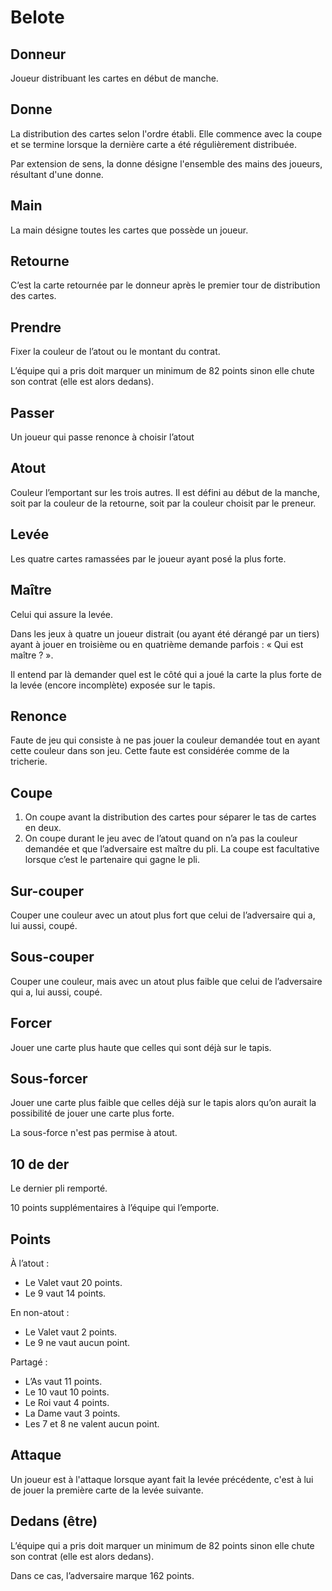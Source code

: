 # Belote

## Donneur

Joueur distribuant les cartes en début de manche.

## Donne

La distribution des cartes selon l'ordre établi. Elle commence avec la coupe et se termine lorsque la dernière carte a
été régulièrement distribuée.

Par extension de sens, la donne désigne l'ensemble des mains des joueurs, résultant d'une donne.

## Main

La main désigne toutes les cartes que possède un joueur.

## Retourne

C’est la carte retournée par le donneur après le premier tour de distribution des cartes.

## Prendre

Fixer la couleur de l’atout ou le montant du contrat.

L’équipe qui a pris doit marquer un minimum de 82 points sinon elle chute son contrat (elle est alors dedans).

## Passer

Un joueur qui passe renonce à choisir l’atout

## Atout

Couleur l’emportant sur les trois autres.
Il est défini au début de la manche, soit par la couleur de la retourne, soit par la couleur choisit par le preneur.

## Levée

Les quatre cartes ramassées par le joueur ayant posé la plus forte.

## Maître

Celui qui assure la levée.

Dans les jeux à quatre un joueur distrait (ou ayant été dérangé par un tiers) ayant à jouer en troisième ou en quatrième
demande parfois : « Qui est maître ? ».

Il entend par là demander quel est le côté qui a joué la carte la plus forte de la levée (encore incomplète) exposée sur
le tapis.

## Renonce

Faute de jeu qui consiste à ne pas jouer la couleur demandée tout en ayant cette couleur dans son jeu. Cette faute est
considérée comme de la tricherie.

## Coupe

1. On coupe avant la distribution des cartes pour séparer le tas de cartes en deux.
2. On coupe durant le jeu avec de l’atout quand on n’a pas la couleur demandée et que l’adversaire est maître du pli. La
   coupe est facultative lorsque c’est le partenaire qui gagne le pli.

## Sur-couper

Couper une couleur avec un atout plus fort que celui de l’adversaire qui a, lui aussi, coupé.

## Sous-couper

Couper une couleur, mais avec un atout plus faible que celui de l’adversaire qui a, lui aussi, coupé.

## Forcer

Jouer une carte plus haute que celles qui sont déjà sur le tapis.

## Sous-forcer

Jouer une carte plus faible que celles déjà sur le tapis alors qu’on aurait la possibilité de jouer une carte plus
forte.

La sous-force n'est pas permise à atout.

## 10 de der

Le dernier pli remporté.

10 points supplémentaires à l’équipe qui l’emporte.

## Points

À l’atout :

- Le Valet vaut 20 points.
- Le 9 vaut 14 points.

En non-atout :

- Le Valet vaut 2 points.
- Le 9 ne vaut aucun point.

Partagé :

- L’As vaut 11 points.
- Le 10 vaut 10 points.
- Le Roi vaut 4 points.
- La Dame vaut 3 points.
- Les 7 et 8 ne valent aucun point.

## Attaque

Un joueur est à l'attaque lorsque ayant fait la levée précédente, c'est à lui de jouer la première carte de la levée
suivante.

## Dedans (être)

L’équipe qui a pris doit marquer un minimum de 82 points sinon elle chute son contrat (elle est alors dedans).

Dans ce cas, l’adversaire marque 162 points.
